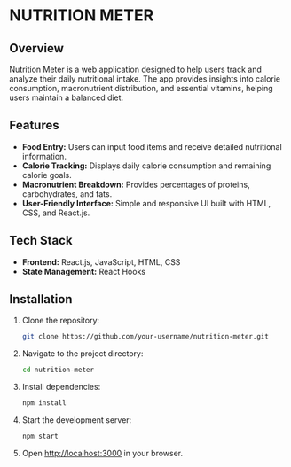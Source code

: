 # NUTRITION METER

## Overview

Nutrition Meter is a web application designed to help users track and analyze their daily nutritional intake. The app provides insights into calorie consumption, macronutrient distribution, and essential vitamins, helping users maintain a balanced diet.

## Features

- **Food Entry:** Users can input food items and receive detailed nutritional information.
- **Calorie Tracking:** Displays daily calorie consumption and remaining calorie goals.
- **Macronutrient Breakdown:** Provides percentages of proteins, carbohydrates, and fats.
- **User-Friendly Interface:** Simple and responsive UI built with HTML, CSS, and React.js.

## Tech Stack

- **Frontend:** React.js, JavaScript, HTML, CSS
- **State Management:** React Hooks

## Installation

1. Clone the repository:
   ```sh
   git clone https://github.com/your-username/nutrition-meter.git
   ```

2. Navigate to the project directory:
   ```sh
   cd nutrition-meter
   ```

3. Install dependencies:
   ```sh
   npm install
   ```

4. Start the development server:
   ```sh
   npm start
   ```

5. Open [http://localhost:3000](http://localhost:3000) in your browser.
